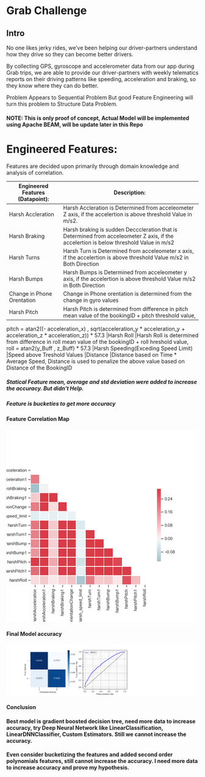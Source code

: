 
# Grab Challenge
## Intro
No one likes jerky rides, we’ve been helping our driver-partners understand how they drive so they can become better drivers.

By collecting GPS, gyroscope and accelerometer data from our app during Grab trips, we are able to provide our driver-partners with weekly telematics reports on their driving patterns like speeding, acceleration and braking, so they know where they can do better.

Problem Appears to Sequential Problem But good Feature Engineering will turn this problem to  Structure Data Problem.  

#### NOTE: This is only proof of concept, Actual Model will be implemented using Apache BEAM, will be update later in this Repo 

# Engineered Features:
Features are decided upon primarily through domain knowledge and analysis of correlation.

|Engineered Features (Datapoint):|Description: |
| -------------                  |---|
|Harsh Accleration                |Harsh Accleration is Determined from acceleometer Z axis, if the accelertion is above threshold Value in m/s2.
|Harsh Braking                   |Harsh braking is sudden Decccleration that is Determined from acceleometer Z axis,  if the accelertion is below threshold Value in m/s2
|Harsh Turns                  |Harsh Turn is Determined from acceleometer x axis, if the accelertion is above threshold Value m/s2 in Both Direction
|Harsh Bumps                   |Harsh Bumps is Determined from acceleometer y axis, if the accelertion is above threshold Value m/s2 in Both Direction
|Change in Phone Orentation                   |Change in Phone orentation is determined from the change in gyro values
|Harsh Pitch                          |Harsh Pitch is determined from difference in pitch mean value of the bookingID + pitch threshold value,  
pitch = atan2((- acceleration_x) , sqrt(acceleration_y * acceleration_y + acceleration_z * acceleration_z)) * 57.3
|Harsh Roll                          |Harsh Roll is determined from difference in roll mean value of the bookingID + roll hreshold value,  
roll = atan2(y_Buff , z_Buff) * 57.3
|Harsh Speeding(Exceding Speed Limit)                           |Speed above Treshold Values
|Distance                     |Distance based on Time * Average Speed, Distance is used to penalize the above value based on Distance of the BookingID

##### Statical Feature mean, average and std deviation were added to increase the accuracy. But didn't Help. 
##### Feature is bucketies to get more accuracy 

#### Feature Correlation Map

 <td> <img src="img/heatmap.png" alt="Drawing" style="width: 600px;"/> </td>

#### Final Model accuracy

<td> <img src="img/final_model.png" alt="Drawing" style="width: 1000px;"/> </td>

#### Conclusion
#### Best model is gradient boosted decision tree, need more data to increase accuracy, try Deep Neural Network like LinearClassification, LinearDNNClassifier, Custom Estimators. Still we cannot increase the accuracy.
#### Even consider bucketizing the features and added second order polynomials features, still cannot increase the accuracy. I need more data to increase accuracy and prove my hypothesis.
